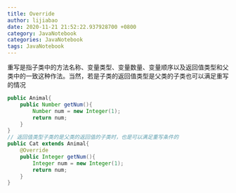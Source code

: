 ```yaml
---
title: Override
author: lijiabao
date: 2020-11-21 21:52:22.937928700 +0800
category: JavaNotebook
categories: JavaNotebook
tags: JavaNotebook
---
```

重写是指子类中的方法名称、变量类型、变量数量、变量顺序以及返回值类型和父类中的一致这种作法。当然，若是子类的返回值类型是父类的子类也可以满足重写的情况
```Java
public Animal{
	public Number getNum(){
		Number num = new Integer(1);
		return num;
	}
}
// 返回值类型子类的是父类的返回值的子类时，也是可以满足重写条件的
public Cat extends Animal{
	@Override
	public Integer getNum(){
		Integer num = new Integer(1);
		return num;
	}
}
```
